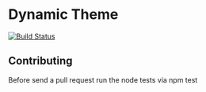 # Dynamic Theme
[![Build Status](https://travis-ci.org/brunoqueiros/dynamic-theme.svg?branch=master)](https://travis-ci.org/brunoqueiros/dynamic-theme)

## Contributing
Before send a pull request run the node tests via npm test
